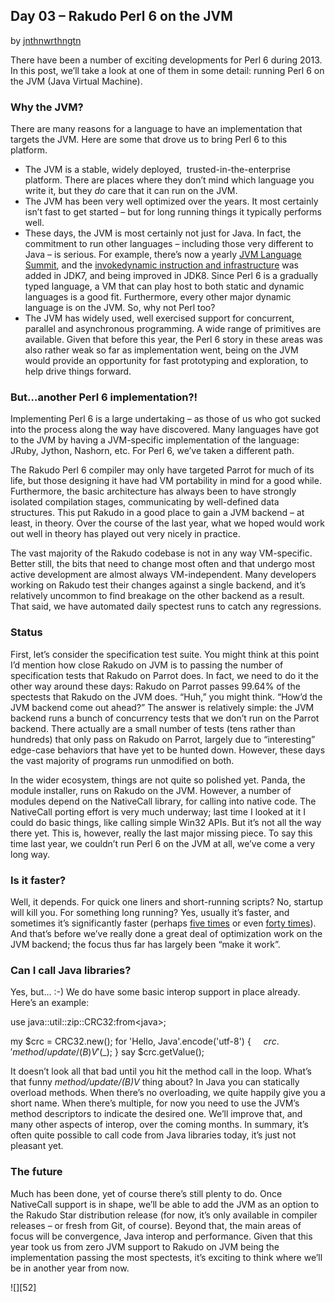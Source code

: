 ## Day 03 – Rakudo Perl 6 on the JVM

by [jnthnwrthngtn][4]

There have been a number of exciting developments for Perl 6 during 2013. In this post, we’ll take a look at one of them in some detail: running Perl 6 on the JVM (Java Virtual Machine).

### Why the JVM?

There are many reasons for a language to have an implementation that targets the JVM. Here are some that drove us to bring Perl 6 to this platform.

* The JVM is a stable, widely deployed,  trusted-in-the-enterprise platform. There are places where they don’t mind which language you write it, but they _do_ care that it can run on the JVM.
* The JVM has been very well optimized over the years. It most certainly isn’t fast to get started – but for long running things it typically performs well.
* These days, the JVM is most certainly not just for Java. In fact, the commitment to run other languages – including those very different to Java – is serious. For example, there’s now a yearly [JVM Language Summit][5], and the [invokedynamic instruction and infrastructure][6] was added in JDK7, and being improved in JDK8. Since Perl 6 is a gradually typed language, a VM that can play host to both static and dynamic languages is a good fit. Furthermore, every other major dynamic language is on the JVM. So, why not Perl too?
* The JVM has widely used, well exercised support for concurrent, parallel and asynchronous programming. A wide range of primitives are available. Given that before this year, the Perl 6 story in these areas was also rather weak so far as implementation went, being on the JVM would provide an opportunity for fast prototyping and exploration, to help drive things forward.

### But…another Perl 6 implementation?!

Implementing Perl 6 is a large undertaking – as those of us who got sucked into the process along the way have discovered. Many languages have got to the JVM by having a JVM-specific implementation of the language: JRuby, Jython, Nashorn, etc. For Perl 6, we’ve taken a different path.

The Rakudo Perl 6 compiler may only have targeted Parrot for much of its life, but those designing it have had VM portability in mind for a good while. Furthermore, the basic architecture has always been to have strongly isolated compilation stages, communicating by well-defined data structures. This put Rakudo in a good place to gain a JVM backend – at least, in theory. Over the course of the last year, what we hoped would work out well in theory has played out very nicely in practice.

The vast majority of the Rakudo codebase is not in any way VM-specific. Better still, the bits that need to change most often and that undergo most active development are almost always VM-independent. Many developers working on Rakudo test their changes against a single backend, and it’s relatively uncommon to find breakage on the other backend as a result. That said, we have automated daily spectest runs to catch any regressions.

### Status

First, let’s consider the specification test suite. You might think at this point I’d mention how close Rakudo on JVM is to passing the number of specification tests that Rakudo on Parrot does. In fact, we need to do it the other way around these days: Rakudo on Parrot passes 99.64% of the spectests that Rakudo on the JVM does. “Huh,” you might think. “How’d the JVM backend come out ahead?” The answer is relatively simple: the JVM backend runs a bunch of concurrency tests that we don’t run on the Parrot backend. There actually are a small number of tests (tens rather than hundreds) that only pass on Rakudo on Parrot, largely due to “interesting” edge-case behaviors that have yet to be hunted down. However, these days the vast majority of programs run unmodified on both.

In the wider ecosystem, things are not quite so polished yet. Panda, the module installer, runs on Rakudo on the JVM. However, a number of modules depend on the NativeCall library, for calling into native code. The NativeCall porting effort is very much underway; last time I looked at it I could do basic things, like calling simple Win32 APIs. But it’s not all the way there yet. This is, however, really the last major missing piece. To say this time last year, we couldn’t run Perl 6 on the JVM at all, we’ve come a very long way.

### Is it faster?

Well, it depends. For quick one liners and short-running scripts? No, startup will kill you. For something long running? Yes, usually it’s faster, and sometimes it’s significantly faster (perhaps [five times][7] or even [forty times][8]). And that’s before we’ve really done a great deal of optimization work on the JVM backend; the focus thus far has largely been “make it work”.

### Can I call Java libraries?

Yes, but… :-) We do have some basic interop support in place already. Here’s an example:

use java::util::zip::CRC32:from&lt;java&gt;;

my $crc = CRC32.new();
for 'Hello, Java'.encode('utf-8') \{
    $crc.'method/update/(B)V'($\_);
\}
say $crc.getValue();

It doesn’t look all that bad until you hit the method call in the loop. What’s that funny _method/update/(B)V_ thing about? In Java you can statically overload methods. When there’s no overloading, we quite happily give you a short name. When there’s multiple, for now you need to use the JVM’s method descriptors to indicate the desired one. We’ll improve that, and many other aspects of interop, over the coming months. In summary, it’s often quite possible to call code from Java libraries today, it’s just not pleasant yet.

### The future

Much has been done, yet of course there’s still plenty to do. Once NativeCall support is in shape, we’ll be able to add the JVM as an option to the Rakudo Star distribution release (for now, it’s only available in compiler releases – or fresh from Git, of course). Beyond that, the main areas of focus will be convergence, Java interop and performance. Given that this year took us from zero JVM support to Rakudo on JVM being the implementation passing the most spectests, it’s exciting to think where we’ll be in another year from now.


![][52]

  [4]: https://perl6advent.wordpress.com/author/jnthnwrthngtn/ "View all posts by jnthnwrthngtn"
  [5]: http://openjdk.java.net/projects/mlvm/jvmlangsummit/
  [6]: http://docs.oracle.com/javase/7/docs/api/java/lang/invoke/package-summary.html
  [7]: http://cyberuniverses.com/pray/#pray-news-20131127
  [8]: https://justrakudoit.wordpress.com/2013/08/02/rakudo-performance/
